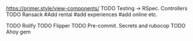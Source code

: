   https://primer.style/view-components/
  TODO Testing -> RSpec. Controllers
  TODO Ransack
  #Add rental
  #add experiences
  #add online etc.

  TODO Rolify 
  TODO Flipper
  TODO Pre-commit. Secrets and rubocop
  TODO Ahoy gem
  

